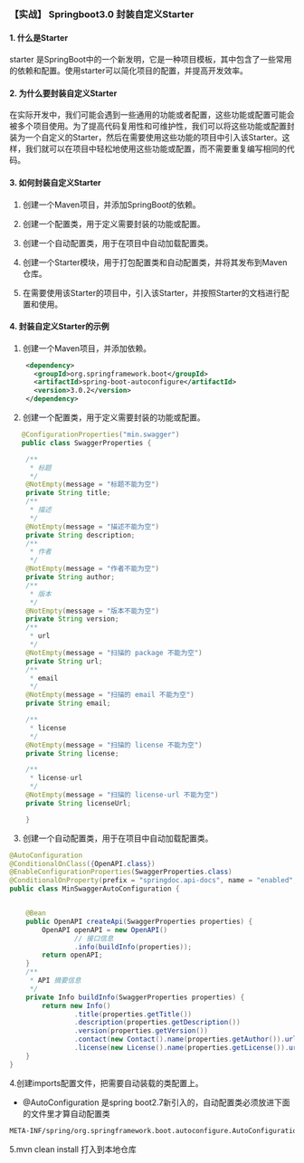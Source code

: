 ### 【实战】 Springboot3.0 封装自定义Starter

#### 1. 什么是Starter

starter 是SpringBoot中的一个新发明，它是一种项目模板，其中包含了一些常用的依赖和配置。使用starter可以简化项目的配置，并提高开发效率。

#### 2. 为什么要封装自定义Starter

在实际开发中，我们可能会遇到一些通用的功能或者配置，这些功能或配置可能会被多个项目使用。为了提高代码复用性和可维护性，我们可以将这些功能或配置封装为一个自定义的Starter，然后在需要使用这些功能的项目中引入该Starter。这样，我们就可以在项目中轻松地使用这些功能或配置，而不需要重复编写相同的代码。

#### 3. 如何封装自定义Starter

1. 创建一个Maven项目，并添加SpringBoot的依赖。

2. 创建一个配置类，用于定义需要封装的功能或配置。

3. 创建一个自动配置类，用于在项目中自动加载配置类。

4. 创建一个Starter模块，用于打包配置类和自动配置类，并将其发布到Maven仓库。

5. 在需要使用该Starter的项目中，引入该Starter，并按照Starter的文档进行配置和使用。

#### 4. 封装自定义Starter的示例

1. 创建一个Maven项目，并添加依赖。

```xml
    <dependency>
      <groupId>org.springframework.boot</groupId>
      <artifactId>spring-boot-autoconfigure</artifactId>
      <version>3.0.2</version>
    </dependency>
```
   
2. 创建一个配置类，用于定义需要封装的功能或配置。

```java
   @ConfigurationProperties("min.swagger")
   public class SwaggerProperties {

    /**
     * 标题
     */
    @NotEmpty(message = "标题不能为空")
    private String title;
    /**
     * 描述
     */
    @NotEmpty(message = "描述不能为空")
    private String description;
    /**
     * 作者
     */
    @NotEmpty(message = "作者不能为空")
    private String author;
    /**
     * 版本
     */
    @NotEmpty(message = "版本不能为空")
    private String version;
    /**
     * url
     */
    @NotEmpty(message = "扫描的 package 不能为空")
    private String url;
    /**
     * email
     */
    @NotEmpty(message = "扫描的 email 不能为空")
    private String email;

    /**
     * license
     */
    @NotEmpty(message = "扫描的 license 不能为空")
    private String license;

    /**
     * license-url
     */
    @NotEmpty(message = "扫描的 license-url 不能为空")
    private String licenseUrl;

    }
```

3. 创建一个自动配置类，用于在项目中自动加载配置类。

```java
@AutoConfiguration
@ConditionalOnClass({OpenAPI.class})
@EnableConfigurationProperties(SwaggerProperties.class)
@ConditionalOnProperty(prefix = "springdoc.api-docs", name = "enabled", havingValue = "true", matchIfMissing = true) // 设置为 false 时，禁用
public class MinSwaggerAutoConfiguration {


    @Bean
    public OpenAPI createApi(SwaggerProperties properties) {
        OpenAPI openAPI = new OpenAPI()
                // 接口信息
                .info(buildInfo(properties));
        return openAPI;
    }
    /**
     * API 摘要信息
     */
    private Info buildInfo(SwaggerProperties properties) {
        return new Info()
                .title(properties.getTitle())
                .description(properties.getDescription())
                .version(properties.getVersion())
                .contact(new Contact().name(properties.getAuthor()).url(properties.getUrl()).email(properties.getEmail()))
                .license(new License().name(properties.getLicense()).url(properties.getLicenseUrl()));
    }
}
```
4.创建imports配置文件，把需要自动装载的类配置上。
- @AutoConfiguration 是spring boot2.7新引入的，自动配置类必须放进下面的文件里才算自动配置类

```xml
META-INF/spring/org.springframework.boot.autoconfigure.AutoConfiguration.imports
```

5.mvn clean install 打入到本地仓库





